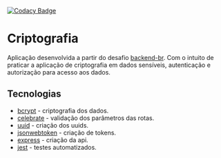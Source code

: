 [![Codacy Badge](https://app.codacy.com/project/badge/Grade/bd1be1cb90434c06a71efcc9adcc9381)](https://www.codacy.com/gh/Pedroh1510/brincando-com-criptografia/dashboard?utm_source=github.com&amp;utm_medium=referral&amp;utm_content=Pedroh1510/brincando-com-criptografia&amp;utm_campaign=Badge_Grade)
# Criptografia

Aplicação desenvolvida a partir do desafio [backend-br](https://github.com/backend-br/desafios/tree/master/2%20-%20Medium/Criptografia). Com o intuito de praticar a aplicação de criptografia em dados sensíveis, autenticação e autorização para acesso aos dados.

## Tecnologias

- [bcrypt](https://github.com/kelektiv/node.bcrypt.js#readme) - criptografia dos dados.
- [celebrate](https://github.com/arb/celebrate#readme) - validação dos parâmetros das rotas.
- [uuid](https://github.com/uuidjs/uuid#readme) - criação dos uuids.
- [jsonwebtoken](https://github.com/auth0/node-jsonwebtoken#readme) - criação de tokens.
- [express](http://expressjs.com/) - criação da api.
- [jest](https://jestjs.io/) - testes automatizados.
